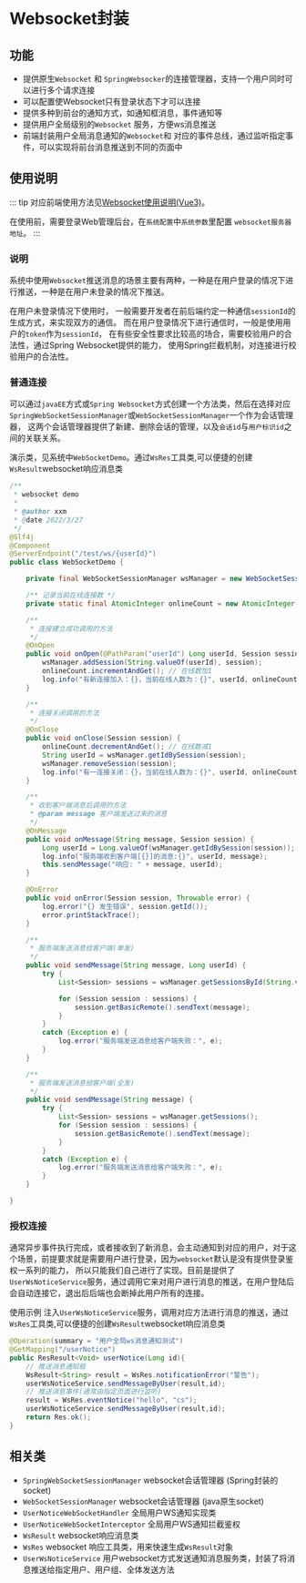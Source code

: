 # Websocket封装
## 功能
- 提供原生`Websocket` 和 `SpringWebsocker`的连接管理器，支持一个用户同时可以进行多个请求连接
- 可以配置使Websocket只有登录状态下才可以连接
- 提供多种到前台的通知方式，如通知框消息，事件通知等
- 提供用户全局级别的`Websocket` 服务，方便ws消息推送
- 前端封装用户全局消息通知的`Websocket`和 对应的事件总线，通过监听指定事件，可以实现将前台消息推送到不同的页面中
## 使用说明
::: tip
对应前端使用方法见[Websocket使用说明(Vue3)](/platform/front/vue2/Websocket使用说明.md)。

在使用前，需要登录Web管理后台，在`系统配置`中`系统参数`里配置 `websocket服务器地址`。
:::
### 说明
系统中使用`Websocket`推送消息的场景主要有两种，一种是在用户登录的情况下进行推送，一种是在用户未登录的情况下推送。

在用户未登录情况下使用时，
一般需要开发者在前后端约定一种通信`sessionId`的生成方式，来实现双方的通信。
而在用户登录情况下进行通信时，一般是使用用户的`token`作为`sessionId`， 在有些安全性要求比较高的场合，需要校验用户的合法性，通过Spring Websocket提供的能力，
使用Spring拦截机制，对连接进行校验用户的合法性。

### 普通连接
可以通过`javaEE`方式或`Spring Websocket`方式创建一个方法类，然后在选择对应`SpringWebSocketSessionManager`或`WebSocketSessionManager`一个作为会话管理器，
这两个会话管理器提供了新建、删除会话的管理，以及`会话id`与`用户标识id`之间的关联关系。

演示类，见系统中`WebSocketDemo`。通过`WsRes`工具类,可以便捷的创建`WsResult`websocket响应消息类
```java
/**
 * websocket demo
 *
 * @author xxm
 * @date 2022/3/27
 */
@Slf4j
@Component
@ServerEndpoint("/test/ws/{userId}")
public class WebSocketDemo {

    private final WebSocketSessionManager wsManager = new WebSocketSessionManager();

    /** 记录当前在线连接数 */
    private static final AtomicInteger onlineCount = new AtomicInteger(0);

    /**
     * 连接建立成功调用的方法
     */
    @OnOpen
    public void onOpen(@PathParam("userId") Long userId, Session session) {
        wsManager.addSession(String.valueOf(userId), session);
        onlineCount.incrementAndGet(); // 在线数加1
        log.info("有新连接加入：{}，当前在线人数为：{}", userId, onlineCount.get());
    }

    /**
     * 连接关闭调用的方法
     */
    @OnClose
    public void onClose(Session session) {
        onlineCount.decrementAndGet(); // 在线数减1
        String userId = wsManager.getIdBySession(session);
        wsManager.removeSession(session);
        log.info("有一连接关闭：{}，当前在线人数为：{}", userId, onlineCount.get());
    }

    /**
     * 收到客户端消息后调用的方法
     * @param message 客户端发送过来的消息
     */
    @OnMessage
    public void onMessage(String message, Session session) {
        Long userId = Long.valueOf(wsManager.getIdBySession(session));
        log.info("服务端收到客户端[{}]的消息:{}", userId, message);
        this.sendMessage("响应: " + message, userId);
    }

    @OnError
    public void onError(Session session, Throwable error) {
        log.error("{} 发生错误", session.getId());
        error.printStackTrace();
    }

    /**
     * 服务端发送消息给客户端(单发)
     */
    public void sendMessage(String message, Long userId) {
        try {
            List<Session> sessions = wsManager.getSessionsById(String.valueOf(userId));

            for (Session session : sessions) {
                session.getBasicRemote().sendText(message);
            }
        }
        catch (Exception e) {
            log.error("服务端发送消息给客户端失败：", e);
        }
    }

    /**
     * 服务端发送消息给客户端(全发)
     */
    public void sendMessage(String message) {
        try {
            List<Session> sessions = wsManager.getSessions();
            for (Session session : sessions) {
                session.getBasicRemote().sendText(message);
            }
        }
        catch (Exception e) {
            log.error("服务端发送消息给客户端失败：", e);
        }
    }

}
```
### 授权连接
通常异步事件执行完成，或者接收到了新消息，会主动通知到对应的用户，对于这个场景，前提要求就是需要用户进行登录，因为`websocket`默认是没有提供登录鉴权一系列的能力，
所以只能我们自己进行了实现。目前是提供了`UserWsNoticeService`服务，通过调用它来对用户进行消息的推送，在用户登陆后会自动连接它，退出后后端也会断掉此用户所有的连接。

使用示例
注入`UserWsNoticeService`服务，调用对应方法进行消息的推送，通过`WsRes`工具类,可以便捷的创建`WsResult`websocket响应消息类
```java
@Operation(summary = "用户全局ws消息通知测试")
@GetMapping("/userNotice")
public ResResult<Void> userNotice(Long id){
    // 推送消息通知框
    WsResult<String> result = WsRes.notificationError("警告");
    userWsNoticeService.sendMessageByUser(result,id);
    // 推送消息事件(通常由指定页面进行监听)
    result = WsRes.eventNotice("hello", "cs");
    userWsNoticeService.sendMessageByUser(result,id);
    return Res.ok();
}
```


## 相关类
- `SpringWebSocketSessionManager`  websocket会话管理器 (Spring封装的socket)
- `WebSocketSessionManager`  websocket会话管理器 (java原生socket)
- `UserNoticeWebSocketHandler` 全局用户WS通知实现类
- `UserNoticeWebSocketInterceptor` 全局用户WS通知拦截鉴权
- `WsResult` websocket响应消息类
- `WsRes` websocket 响应工具类，用来快速生成`WsResult`对象
- `UserWsNoticeService` 用户websocket方式发送通知消息服务类，封装了将消息推送给指定用户、用户组、全体发送方法
